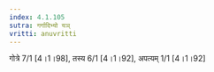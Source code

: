 ```yaml
---
index: 4.1.105
sutra: गर्गादिभ्यो यञ्
vritti: anuvritti
---
```


गोत्रे 7/1 [4।1।98], तस्य 6/1 [4।1।92], अपत्यम् 1/1 [4।1।92]
